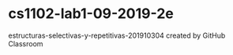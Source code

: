 # cs1102-lab1-09-2019-2e
estructuras-selectivas-y-repetitivas-201910304 created by GitHub Classroom
